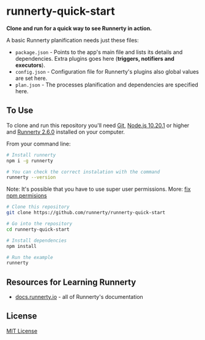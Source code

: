 # runnerty-quick-start

**Clone and run for a quick way to see Runnerty in action.**

A basic Runnerty planification needs just these files:

- `package.json` - Points to the app's main file and lists its details and dependencies. Extra plugins goes here (**triggers, notifiers and executors**).
- `config.json` - Configuration file for Runnerty's plugins also global values are set here.
- `plan.json` - The processes planification and dependencies are specified here.

## To Use

To clone and run this repository you'll need [Git](https://git-scm.com), [Node.js 10.20.1](https://nodejs.org/en/download/) or higher and [Runnerty 2.6.0](https://github.com/runnerty/runnerty) installed on your computer.

From your command line:

```bash
# Install runnerty
npm i -g runnerty

# You can check the correct instalation with the command  
runnerty --version
```

Note: It's possible that you have to use super user permissions. More: [fix npm permisions](https://docs.npmjs.com/getting-started/fixing-npm-permissions)

```bash
# Clone this repository
git clone https://github.com/runnerty/runnerty-quick-start

# Go into the repository
cd runnerty-quick-start

# Install dependencies
npm install

# Run the example
runnerty
```

## Resources for Learning Runnerty

- [docs.runnerty.io](http://docs.runnerty.io) - all of Runnerty's documentation

## License

[MIT License](LICENSE)
